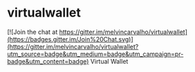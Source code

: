 # virtualwallet

[![Join the chat at https://gitter.im/melvincarvalho/virtualwallet](https://badges.gitter.im/Join%20Chat.svg)](https://gitter.im/melvincarvalho/virtualwallet?utm_source=badge&utm_medium=badge&utm_campaign=pr-badge&utm_content=badge)
Virtual Wallet
